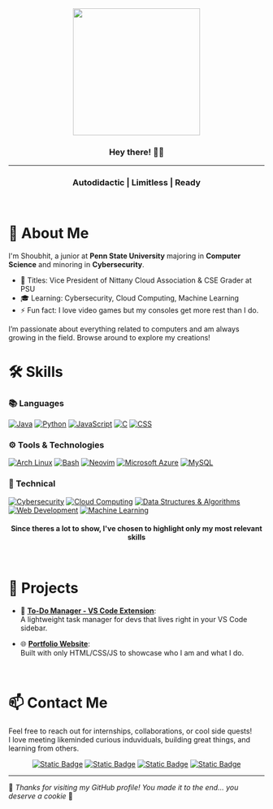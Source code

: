 <div align="center">
  <img height="250" src="https://media1.giphy.com/media/v1.Y2lkPTc5MGI3NjExaWQ3M3dnc2w0a2VsazZzcTQxamw2amt5NGNpanlycXBhN3U3NnRqdCZlcD12MV9pbnRlcm5hbF9naWZfYnlfaWQmY3Q9Zw/5UHTqZ3SRvQOY/giphy.gif" />
</div>
<h3 font-size="60px" align="center">Hey there! 🧑‍💻</h3>
<hr>
<h3 align="center">Autodidactic | Limitless | Ready</h3>
<br>

<h1 align="left">🌟 About Me</h1>

<p align="left">
I'm Shoubhit, a junior at <strong>Penn State University</strong> majoring in <strong>Computer Science</strong> and minoring in <strong>Cybersecurity</strong>.<br>

- 🔭 Titles: Vice President of Nittany Cloud Association & CSE Grader at PSU<br>
- 🎓 Learning: Cybersecurity, Cloud Computing, Machine Learning<br>
- ⚡ Fun fact: I love video games but my consoles get more rest than I do.
</p>
I’m passionate about everything related to computers and am always growing in the field. Browse around to explore my creations!

<br>

<h1 align="left">🛠️ Skills</h1>

<h3 align="left">📚 Languages</h3>

<a href="#"><img src="https://skillicons.dev/icons?i=java" title="Java"/></a>
<a href="#"><img src="https://skillicons.dev/icons?i=python" title="Python"/></a>
<a href="#"><img src="https://skillicons.dev/icons?i=js" title="JavaScript"/></a>
<a href="#"><img src="https://skillicons.dev/icons?i=c" title="C"/></a>
<a href="#"><img src="https://skillicons.dev/icons?i=css" title="CSS"/></a>

<h3 align="left">⚙️ Tools & Technologies</h3>

<a href="#"><img src="https://skillicons.dev/icons?i=arch" title="Arch Linux"/></a>
<a href="#"><img src="https://skillicons.dev/icons?i=bash" title="Bash"/></a>
<a href="#"><img src="https://skillicons.dev/icons?i=neovim" title="Neovim"/></a>
<a href="#"><img src="https://skillicons.dev/icons?i=azure" title="Microsoft Azure"/></a>
<a href="#"><img src="https://skillicons.dev/icons?i=mysql" title="MySQL"/></a>


<h3 align="left">🚀 Technical</h3>

<a href="#"><img src="https://skillicons.dev/icons?i=kali" title="Cybersecurity"/></a>
<a href="#"><img src="https://skillicons.dev/icons?i=azure" title="Cloud Computing"/></a>
<a href="#"><img src="https://skillicons.dev/icons?i=cpp" title="Data Structures & Algorithms"/></a>
<a href="#"><img src="https://skillicons.dev/icons?i=react" title="Web Development"/></a>
<a href="#"><img src="https://skillicons.dev/icons?i=tensorflow" title="Machine Learning"/></a>


<h4 align="center">Since theres a lot to show, I've chosen to highlight only my most relevant skills</h3>
<br>

<h1 align="left">🌟 Projects</h1>

- 📝 **[To-Do Manager - VS Code Extension](https://marketplace.visualstudio.com/items?itemName=ShoubhitJamadhiar.to-do-manager)**:  
  A lightweight task manager for devs that lives right in your VS Code sidebar.

- 🌐 **[Portfolio Website](https://shobthebob.github.io)**:  
  Built with only HTML/CSS/JS to showcase who I am and what I do.

<br>

<h1 align="left">📫 Contact Me</h3>

<p>
Feel free to reach out for internships, collaborations, or cool side quests!<br>
I love meeting likeminded curious induviduals, building great things, and learning from others.
<div align="center">
  <a href="https://www.linkedin.com/in/shoubhit-jamadhiar-90049a241/"><img alt="Static Badge" src="https://img.shields.io/badge/LinkedIn-blue?style=for-the-badge&logo=linkedin"></a>
  <a href="https://www.instagram.com/amiableshob/"><img alt="Static Badge" src="https://img.shields.io/badge/Instagram-pink?style=for-the-badge&logo=Instagram"></a>
  <a href="https://www.hackerrank.com/profile/shoubhit2090"><img alt="Static Badge" src="https://img.shields.io/badge/HackerRank-black?style=for-the-badge&logo=hackerrank&logoSize=10"></a>
  <a href="https://leetcode.com/u/Shoubhit/"><img alt="Static Badge" src="https://img.shields.io/badge/LeetCode-grey?style=for-the-badge&logo=leetcode"></a>
</div>
</p>

---

👾 _Thanks for visiting my GitHub profile! You made it to the end... you deserve a cookie_ 🍪
